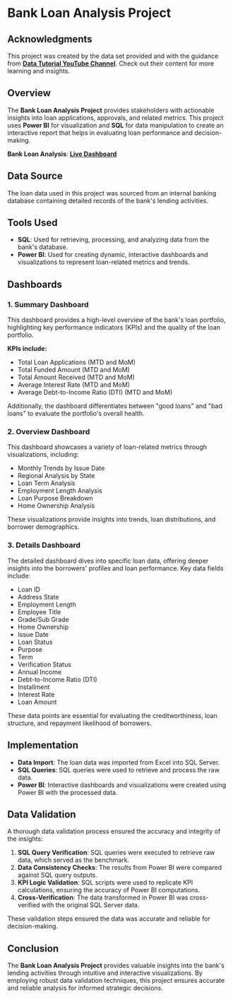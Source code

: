 # Bank Loan Analysis Project

## Acknowledgments

This project was created by the data set provided and with the guidance from [**Data Tutorial YouTube Channel**](http://surl.li/ppajho). Check out their content for more learning and insights.

## Overview

The **Bank Loan Analysis Project** provides stakeholders with actionable insights into loan applications, approvals, and related metrics. This project uses **Power BI** for visualization and **SQL** for data manipulation to create an interactive report that helps in evaluating loan performance and decision-making.

**Bank Loan Analysis**: [**Live Dashboard**](http://surl.li/nclhnf)

## Data Source

The loan data used in this project was sourced from an internal banking database containing detailed records of the bank's lending activities.

## Tools Used

- **SQL**: Used for retrieving, processing, and analyzing data from the bank's database.
- **Power BI**: Used for creating dynamic, interactive dashboards and visualizations to represent loan-related metrics and trends.

## Dashboards

### 1. Summary Dashboard
This dashboard provides a high-level overview of the bank's loan portfolio, highlighting key performance indicators (KPIs) and the quality of the loan portfolio.

**KPIs include:**
- Total Loan Applications (MTD and MoM)
- Total Funded Amount (MTD and MoM)
- Total Amount Received (MTD and MoM)
- Average Interest Rate (MTD and MoM)
- Average Debt-to-Income Ratio (DTI) (MTD and MoM)

Additionally, the dashboard differentiates between "good loans" and "bad loans" to evaluate the portfolio's overall health.

### 2. Overview Dashboard
This dashboard showcases a variety of loan-related metrics through visualizations, including:

- Monthly Trends by Issue Date
- Regional Analysis by State
- Loan Term Analysis
- Employment Length Analysis
- Loan Purpose Breakdown
- Home Ownership Analysis

These visualizations provide insights into trends, loan distributions, and borrower demographics.

### 3. Details Dashboard
The detailed dashboard dives into specific loan data, offering deeper insights into the borrowers' profiles and loan performance. Key data fields include:

- Loan ID
- Address State
- Employment Length
- Employee Title
- Grade/Sub Grade
- Home Ownership
- Issue Date
- Loan Status
- Purpose
- Term
- Verification Status
- Annual Income
- Debt-to-Income Ratio (DTI)
- Installment
- Interest Rate
- Loan Amount

These data points are essential for evaluating the creditworthiness, loan structure, and repayment likelihood of borrowers.



## Implementation

- **Data Import**: The loan data was imported from Excel into SQL Server.
- **SQL Queries**: SQL queries were used to retrieve and process the raw data.
- **Power BI**: Interactive dashboards and visualizations were created using Power BI with the processed data.

## Data Validation

A thorough data validation process ensured the accuracy and integrity of the insights:

1. **SQL Query Verification**: SQL queries were executed to retrieve raw data, which served as the benchmark.
2. **Data Consistency Checks**: The results from Power BI were compared against SQL query outputs.
3. **KPI Logic Validation**: SQL scripts were used to replicate KPI calculations, ensuring the accuracy of Power BI computations.
4. **Cross-Verification**: The data transformed in Power BI was cross-verified with the original SQL Server data.

These validation steps ensured the data was accurate and reliable for decision-making.

## Conclusion

The **Bank Loan Analysis Project** provides valuable insights into the bank's lending activities through intuitive and interactive visualizations. By employing robust data validation techniques, this project ensures accurate and reliable analysis for informed strategic decisions.
